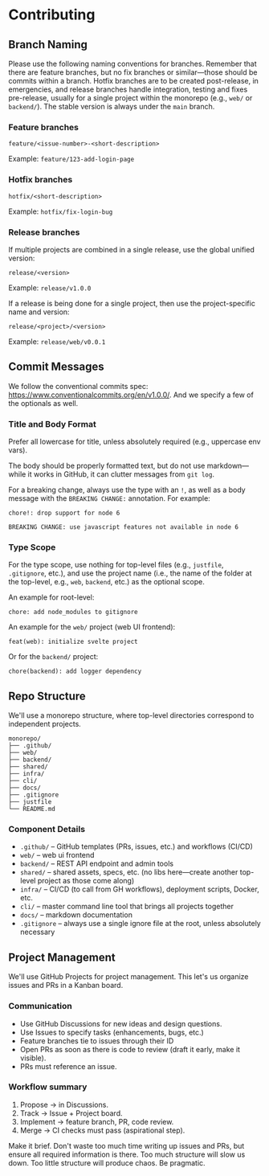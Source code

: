 # Contributing

## Branch Naming

Please use the following naming conventions for branches. Remember that there are feature branches, but no fix branches or similar—those should be commits within a branch. Hotfix branches are to be created post-release, in emergencies, and release branches handle integration, testing and fixes pre-release, usually for a single project within the monorepo (e.g., `web/` or `backend/`). The stable version is always under the `main` branch.

### Feature branches

```
feature/<issue-number>-<short-description>
```

Example: `feature/123-add-login-page`

### Hotfix branches

```
hotfix/<short-description>
```

Example: `hotfix/fix-login-bug`

### Release branches

If multiple projects are combined in a single release, use the global unified version:

```
release/<version>
```

Example: `release/v1.0.0`

If a release is being done for a single project, then use the project-specific name and version:

```
release/<project>/<version>
```

Example: `release/web/v0.0.1`

## Commit Messages

We follow the conventional commits spec: https://www.conventionalcommits.org/en/v1.0.0/. And we specify a few of the optionals as well.

### Title and Body Format

Prefer all lowercase for title, unless absolutely required (e.g., uppercase env vars).

The body should be properly formatted text, but do not use markdown—while it works in GitHub, it can clutter messages from `git log`.

For a breaking change, always use the type with an `!`, as well as a body message with the `BREAKING CHANGE:` annotation. For example:

```
chore!: drop support for node 6

BREAKING CHANGE: use javascript features not available in node 6
```

### Type Scope

For the type scope, use nothing for top-level files (e.g., `justfile`, `.gitignore`, etc.), and use the project name (i.e., the name of the folder at the top-level, e.g., `web`, `backend`, etc.) as the optional scope.

An example for root-level:

```
chore: add node_modules to gitignore
```

An example for the `web/` project (web UI frontend):

```
feat(web): initialize svelte project
```

Or for the `backend/` project:

```
chore(backend): add logger dependency
```

## Repo Structure

We'll use a monorepo structure, where top-level directories correspond to independent projects.

```
monorepo/
├── .github/
├── web/
├── backend/
├── shared/
├── infra/
├── cli/
├── docs/
├── .gitignore
├── justfile
└── README.md
```

### Component Details

- `.github/` – GitHub templates (PRs, issues, etc.) and workflows (CI/CD)
- `web/` – web ui frontend
- `backend/` – REST API endpoint and admin tools
- `shared/` – shared assets, specs, etc. (no libs here—create another top-level project as those come along)
- `infra/` – CI/CD (to call from GH workflows), deployment scripts, Docker, etc.
- `cli/` – master command line tool that brings all projects together
- `docs/` – markdown documentation
- `.gitignore` – always use a single ignore file at the root, unless absolutely necessary

## Project Management

We'll use GitHub Projects for project management. This let's us organize issues and PRs in a Kanban board.

### Communication

- Use GitHub Discussions for new ideas and design questions.
- Use Issues to specify tasks (enhancements, bugs, etc.)
- Feature branches tie to issues through their ID
- Open PRs as soon as there is code to review (draft it early, make it visible).
- PRs must reference an issue.

### Workflow summary

1. Propose → in Discussions.
2. Track → Issue + Project board.
3. Implement → feature branch, PR, code review.
4. Merge → CI checks must pass (aspirational step).

Make it brief. Don't waste too much time writing up issues and PRs, but ensure all required information is there. Too much structure will slow us down. Too little structure will produce chaos. Be pragmatic.
